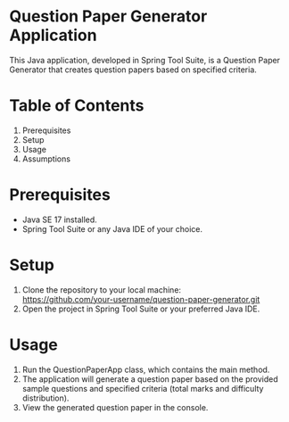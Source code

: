 # Question Paper Generator Application
This Java application, developed in Spring Tool Suite, is a Question Paper Generator that creates question papers based on specified criteria.

# Table of Contents
1. Prerequisites
2. Setup
3. Usage
4. Assumptions

# Prerequisites
* Java SE 17 installed.
* Spring Tool Suite or any Java IDE of your choice.
  
# Setup
1. Clone the repository to your local machine: \
https://github.com/your-username/question-paper-generator.git
2. Open the project in Spring Tool Suite or your preferred Java IDE.

# Usage
1. Run the QuestionPaperApp class, which contains the main method.
2. The application will generate a question paper based on the provided sample questions and specified criteria (total marks and difficulty distribution).
3. View the generated question paper in the console.

